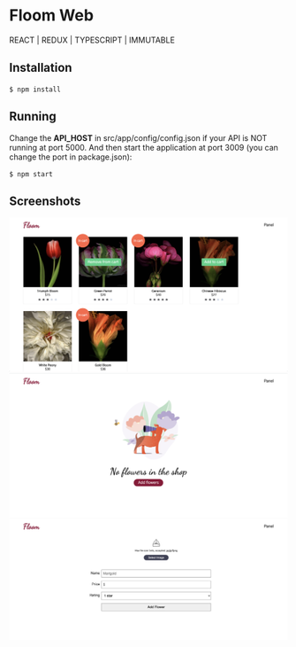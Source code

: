 # Floom Web

REACT | REDUX | TYPESCRIPT | IMMUTABLE

## Installation
```
$ npm install
```

## Running

Change the **API_HOST** in src/app/config/config.json if your API is NOT running at port 5000. And then start the application at port 3009 (you can change the port in package.json):

```
$ npm start
```


## Screenshots
![Floom shop](/src/assets/img/Floom-shop.png "Floom shop")
![Floom empty store state](/src/assets/img/Floom-empty-shop.png "Floom empty store state")
![Floom panel](/src/assets/img/Floom-panel.png "Floom panel")


